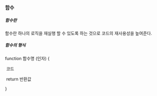 ### 함수



##### 함수란

함수란 하나의 로직을 재실행 할 수 있도록 하는 것으로 코드의 재사용성을 높여준다.



##### 함수의 형식

function 함수명 (인자) {

​	코드

​	return 반환값

}